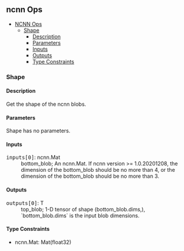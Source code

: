 ## ncnn Ops

<!-- TOC -->

- [NCNN Ops](#ncnn-ops)
  - [Shape](#shape)
    - [Description](#description)
    - [Parameters](#parameters)
    - [Inputs](#inputs)
    - [Outputs](#outputs)
    - [Type Constraints](#type-constraints)

<!-- TOC -->

### Shape

#### Description

Get the shape of the ncnn blobs.

#### Parameters

Shape has no parameters.

#### Inputs

<dl>
<dt><tt>inputs[0]</tt>: ncnn.Mat</dt>
<dd>bottom_blob; An ncnn.Mat. If ncnn version >= 1.0.20201208, the dimension of the bottom_blob should be no more than 4, or the dimension of the bottom_blob should be no more than 3.</dd>
</dl>

#### Outputs
<dl>
<dt><tt>outputs[0]</tt>: T</dt>
<dd>top_blob; 1-D tensor of shape (bottom_blob.dims,), `bottom_blob.dims` is the input blob dimensions.</dd>
</dl>

#### Type Constraints

- ncnn.Mat: Mat(float32)
